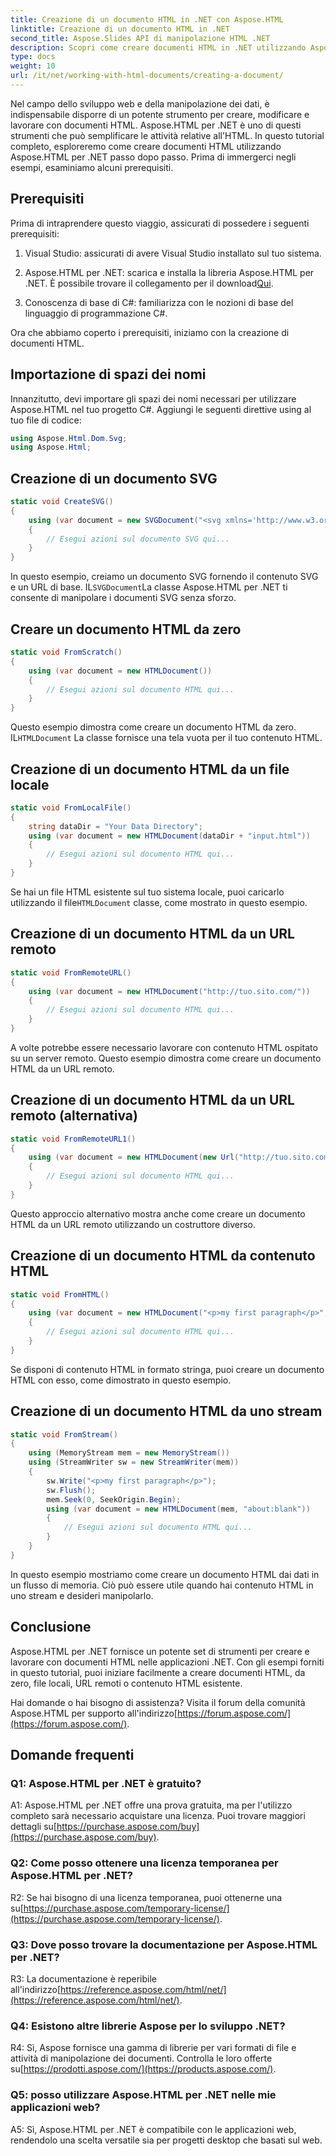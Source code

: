 ```yaml
---
title: Creazione di un documento HTML in .NET con Aspose.HTML
linktitle: Creazione di un documento HTML in .NET
second_title: Aspose.Slides API di manipolazione HTML .NET
description: Scopri come creare documenti HTML in .NET utilizzando Aspose.HTML, da zero o da URL. Un tutorial completo per gli sviluppatori web.
type: docs
weight: 10
url: /it/net/working-with-html-documents/creating-a-document/
---
```


Nel campo dello sviluppo web e della manipolazione dei dati, è indispensabile disporre di un potente strumento per creare, modificare e lavorare con documenti HTML. Aspose.HTML per .NET è uno di questi strumenti che può semplificare le attività relative all'HTML. In questo tutorial completo, esploreremo come creare documenti HTML utilizzando Aspose.HTML per .NET passo dopo passo. Prima di immergerci negli esempi, esaminiamo alcuni prerequisiti.

## Prerequisiti

Prima di intraprendere questo viaggio, assicurati di possedere i seguenti prerequisiti:

1. Visual Studio: assicurati di avere Visual Studio installato sul tuo sistema.

2.  Aspose.HTML per .NET: scarica e installa la libreria Aspose.HTML per .NET. È possibile trovare il collegamento per il download[Qui](https://releases.aspose.com/html/net/).

3. Conoscenza di base di C#: familiarizza con le nozioni di base del linguaggio di programmazione C#.

Ora che abbiamo coperto i prerequisiti, iniziamo con la creazione di documenti HTML.

## Importazione di spazi dei nomi

Innanzitutto, devi importare gli spazi dei nomi necessari per utilizzare Aspose.HTML nel tuo progetto C#. Aggiungi le seguenti direttive using al tuo file di codice:

```csharp
using Aspose.Html.Dom.Svg;
using Aspose.Html;
```

## Creazione di un documento SVG

```csharp
static void CreateSVG()
{
    using (var document = new SVGDocument("<svg xmlns='http://www.w3.org/2000/svg'><circle cx='50' cy='50' r='40'/></svg>", "about:blank"))
    {
        // Esegui azioni sul documento SVG qui...
    }
}
```

 In questo esempio, creiamo un documento SVG fornendo il contenuto SVG e un URL di base. IL`SVGDocument`La classe Aspose.HTML per .NET ti consente di manipolare i documenti SVG senza sforzo.

## Creare un documento HTML da zero

```csharp
static void FromScratch()
{
    using (var document = new HTMLDocument())
    {
        // Esegui azioni sul documento HTML qui...
    }
}
```

 Questo esempio dimostra come creare un documento HTML da zero. IL`HTMLDocument` La classe fornisce una tela vuota per il tuo contenuto HTML.

## Creazione di un documento HTML da un file locale

```csharp
static void FromLocalFile()
{
    string dataDir = "Your Data Directory";
    using (var document = new HTMLDocument(dataDir + "input.html"))
    {
        // Esegui azioni sul documento HTML qui...
    }
}
```

 Se hai un file HTML esistente sul tuo sistema locale, puoi caricarlo utilizzando il file`HTMLDocument` classe, come mostrato in questo esempio.

## Creazione di un documento HTML da un URL remoto

```csharp
static void FromRemoteURL()
{
    using (var document = new HTMLDocument("http://tuo.sito.com/"))
    {
        // Esegui azioni sul documento HTML qui...
    }
}
```

A volte potrebbe essere necessario lavorare con contenuto HTML ospitato su un server remoto. Questo esempio dimostra come creare un documento HTML da un URL remoto.

## Creazione di un documento HTML da un URL remoto (alternativa)

```csharp
static void FromRemoteURL1()
{
    using (var document = new HTMLDocument(new Url("http://tuo.sito.com/")))
    {
        // Esegui azioni sul documento HTML qui...
    }
}
```

Questo approccio alternativo mostra anche come creare un documento HTML da un URL remoto utilizzando un costruttore diverso.

## Creazione di un documento HTML da contenuto HTML

```csharp
static void FromHTML()
{
    using (var document = new HTMLDocument("<p>my first paragraph</p>", "."))
    {
        // Esegui azioni sul documento HTML qui...
    }
}
```

Se disponi di contenuto HTML in formato stringa, puoi creare un documento HTML con esso, come dimostrato in questo esempio.

## Creazione di un documento HTML da uno stream

```csharp
static void FromStream()
{
    using (MemoryStream mem = new MemoryStream())
    using (StreamWriter sw = new StreamWriter(mem))
    {
        sw.Write("<p>my first paragraph</p>");
        sw.Flush();
        mem.Seek(0, SeekOrigin.Begin);
        using (var document = new HTMLDocument(mem, "about:blank"))
        {
            // Esegui azioni sul documento HTML qui...
        }
    }
}
```

In questo esempio mostriamo come creare un documento HTML dai dati in un flusso di memoria. Ciò può essere utile quando hai contenuto HTML in uno stream e desideri manipolarlo.

## Conclusione

Aspose.HTML per .NET fornisce un potente set di strumenti per creare e lavorare con documenti HTML nelle applicazioni .NET. Con gli esempi forniti in questo tutorial, puoi iniziare facilmente a creare documenti HTML, da zero, file locali, URL remoti o contenuto HTML esistente.

 Hai domande o hai bisogno di assistenza? Visita il forum della comunità Aspose.HTML per supporto all'indirizzo[https://forum.aspose.com/](https://forum.aspose.com/).

## Domande frequenti

### Q1: Aspose.HTML per .NET è gratuito?
 A1: Aspose.HTML per .NET offre una prova gratuita, ma per l'utilizzo completo sarà necessario acquistare una licenza. Puoi trovare maggiori dettagli su[https://purchase.aspose.com/buy](https://purchase.aspose.com/buy).

### Q2: Come posso ottenere una licenza temporanea per Aspose.HTML per .NET?
 R2: Se hai bisogno di una licenza temporanea, puoi ottenerne una su[https://purchase.aspose.com/temporary-license/](https://purchase.aspose.com/temporary-license/).

### Q3: Dove posso trovare la documentazione per Aspose.HTML per .NET?
 R3: La documentazione è reperibile all'indirizzo[https://reference.aspose.com/html/net/](https://reference.aspose.com/html/net/).

### Q4: Esistono altre librerie Aspose per lo sviluppo .NET?
 R4: Sì, Aspose fornisce una gamma di librerie per vari formati di file e attività di manipolazione dei documenti. Controlla le loro offerte su[https://prodotti.aspose.com/](https://products.aspose.com/).

### Q5: posso utilizzare Aspose.HTML per .NET nelle mie applicazioni web?
A5: Sì, Aspose.HTML per .NET è compatibile con le applicazioni web, rendendolo una scelta versatile sia per progetti desktop che basati sul web.

